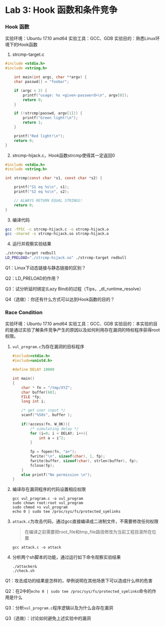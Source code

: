 # Lab 3: Hook 函数和条件竞争
### Hook 函数
实验环境：Ubuntu 17.10 amd64
实验工具：GCC、GDB
实验目的：熟悉Linux环境下的Hook函数

1. strcmp-target.c

```c
#include <stdio.h>
#include <string.h>

	int main(int argc, char **argv) {
	char passwd[] = "foobar";

	if (argc < 2) {
		printf("usage: %s <given-password>\n", argv[0]);
		return 0;
	}

	if (!strcmp(passwd, argv[1])) {
		printf("Green light!\n");
		return 1;
	}

	printf("Red light!\n");
	return 0;
}
```
2. strcmp-hijack.c，Hook函数strcmp使得其一定返回0

```c
#include <stdio.h>
#include <string.h>

int strcmp(const char *s1, const char *s2) {

	printf("S1 eq %s\n", s1);
	printf("S2 eq %s\n", s2);

	// ALWAYS RETURN EQUAL STRINGS!
	return 0;
}
```

3. 编译代码

```sh
gcc -fPIC -c strcmp-hijack.c -o strcmp-hijack.o
gcc -shared -o strcmp-hijack.so strcmp-hijack.o
```

4. 运行并观察实验结果

```sh
./strcmp-target redbull
LD_PRELOAD="./strcmp-hijack.so" ./strcmp-target redbull
```
Q1：Linux下动态链接与静态链接的区别？

Q2：LD_PRELOAD的作用？

Q3：试分析延时绑定(Lazy Bind)的过程（Tips，_dl_runtime_resolve）

Q4（选做）：你还有什么方式可以达到Hook函数的目的？


### Race Condition
实验环境：Ubuntu 17.10 amd64
实验工具：GCC、GDB
实验目的：本实验的目的是通过实验了解条件竞争产生的原因以及如何利用存在漏洞的特权程序获得root权限。

1. `vul_program.c`为存在漏洞的目标程序

   ```c
   #include<stdio.h>
   #include<unistd.h>

   #define DELAY 10000

   int main()
   {
       char * fn = "/tmp/XYZ";
       char buffer[60];
       FILE *fp;
       long int i;

       /* get user input */
       scanf("%50s", buffer );
       
       if(!access(fn, W_OK)){
           /* simulating delay */
           for (i=0; i < DELAY; i++){
               int a = i^2;
           }
           
           fp = fopen(fn, "a+");
           fwrite("\n", sizeof(char), 1, fp);
           fwrite(buffer, sizeof(char), strlen(buffer), fp);
           fclose(fp);
       }
       else printf("No permission \n");
   }
   ```

2. 编译存在漏洞程序的代码设置相应权限

   ```shell
   gcc vul_program.c -o vul_program
   sudo chown root:root vul_program
   sudo chmod +s vul_program
   echo 0 | sudo tee /proc/sys/fs/protected_symlinks
   ```

3. `attack.c`为攻击代码，通过gcc直接编译成二进制文件，不需要修改任何权限

   > 在编译之前需要把root_file和tmp_file路径修改为当前工程目录所在位置

   ```shell
   gcc attack.c -o attack
   ```

4. 分析两个sh脚本的功能，通过运行如下命令观察实验结果

   ```shell
   ./attacker&
   ./check.sh
   ```

Q1：攻击成功的结果是怎样的，举例说明在其他场景下可以造成什么样的危害

Q2：在2中的`echo 0 | sudo tee /proc/sys/fs/protected_symlinks`命令的作用是什么

Q3：分析`vul_program.c`程序逻辑以及为什么会存在漏洞

Q3（选做）：讨论如何避免上述实验中的漏洞
